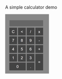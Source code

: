 A simple calculator demo

![Calculator](https://github.com/adityapande-1995/JS-Projects/blob/master/Calculator/calcgif.gif "Calculator")
